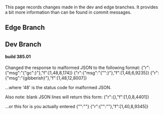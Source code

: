 This page records changes made in the dev and edge branches. It provides a bit more information than can be found in commit messages.

## Edge Branch

## Dev Branch
#### build 385.01
Changed the response to malformed JSON to the following format:
    {"r":{"msg":"{"gc":}"},"f":[1,48,8,174]}
    {"r":{"msg":"{"":}"},"f":[1,48,6,9235]}
    {"r":{"msg":"{gibberish}"},"f":[1,48,12,8007]}

...where '48' is the status code for malformed JSON.

Also note: blank JSON lines will return this form:
    {"r":{},"f":[1,0,8,4401]}

...or this for is you actually entered {"":""}
    {"r":{"":""},"f":[1,40,8,9345]}
